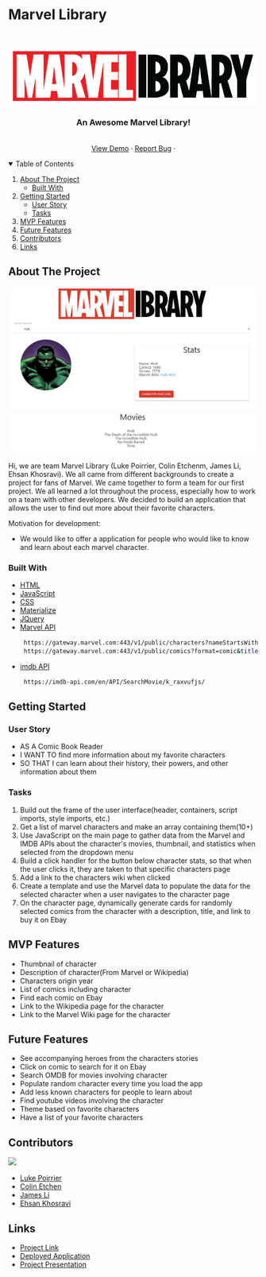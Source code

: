 # Marvel Library

<!-- PROJECT LOGO -->
<br />
<p align="center">
    <img src="https://github.com/lukecp5/marvel-library/blob/main/assets/images/marvel-library-logo.png?raw=true" alt="Logo">

  <h3 align="center">An Awesome Marvel Library!</h3>

  <p align="center">
<!--     <br />
    <a href="https://github.com/lukecp5/marvel-library"><strong>Explore the docs »</strong></a>
    <br /> -->
    <br />
    <a href="https://lukecp5.github.io/marvel-library/">View Demo</a>
    ·
    <a href="https://github.com/lukecp5/marvel-library/issues">Report Bug</a>
    ·
  </p>
</p>

<!-- TABLE OF CONTENTS -->
<details open="open">
  <summary>Table of Contents</summary>
  <ol>
    <li>
      <a href="#about-the-project">About The Project</a>
      <ul>
        <li><a href="#built-with">Built With</a></li>
      </ul>
    </li>
    <li>
      <a href="#getting-started">Getting Started</a>
      <ul>
        <li><a href="#user-story">User Story</a></li>
        <li><a href="#tasks">Tasks</a></li>
      </ul>
    </li>
    <li><a href="#mvp-features">MVP Features</a></li>
    <li><a href="#future-features">Future Features</a></li>
    <li><a href="#contributors">Contributors</a></li>
    <li><a href="#links">Links</a></li>
  </ol>
</details>

<!-- ABOUT THE PROJECT -->

## About The Project

![Screenshot of deployed application](https://github.com/lukecp5/marvel-library/blob/main/assets/images/screenshot.png?raw=true)

Hi, we are team Marvel Library (Luke Poirrier, Colin Etchenm, James Li, Ehsan Khosravi). We all came from different backgrounds to create a project for fans of Marvel. We came together to form a team for our first project. We all learned a lot throughout the process, especially how to work on a team with other developers. We decided to build an application that allows the user to find out more about their favorite characters. 

Motivation for development:

- We would like to offer a application for people who would like to know and learn about each marvel character.

### Built With
- [HTML](https://developer.mozilla.org/en-US/docs/Web/HTML)
- [JavaScript](https://developer.mozilla.org/en-US/docs/Web/JavaScript)
- [CSS](https://developer.mozilla.org/en-US/docs/Web/CSS)
- [Materialize](https://materializecss.com/)
- [JQuery](https://jquery.com)
- [Marvel API](https://developer.marvel.com/)
  ```sh
   https://gateway.marvel.com:443/v1/public/characters?nameStartsWith=Spider-Man&orderBy=name&apikey=c1847813d0c19807d9ed43f48afc4f36
   https://gateway.marvel.com:443/v1/public/comics?format=comic&titleStartsWith=spider&apikey=c1847813d0c19807d9ed43f48afc4f36
  ```
- [imdb API](https://imdb-api.com/)
  ```sh
   https://imdb-api.com/en/API/SearchMovie/k_raxvufjs/
  ```

<!-- GETTING STARTED -->

## Getting Started

### User Story

- AS A Comic Book Reader
- I WANT TO find more information about my favorite characters
- SO THAT I can learn about their history, their powers, and other information about them

### Tasks

1. Build out the frame of the user interface(header, containers, script imports, style imports, etc.)
2. Get a list of marvel characters and make an array containing them(10+)
3. Use JavaScript on the main page to gather data from the Marvel and IMDB APIs about the character's movies, thumbnail, and statistics when selected from the dropdown menu
4. Build a click handler for the button below character stats, so that when the user clicks it, they are taken to that specific characters page
5. Add a link to the characters wiki when clicked
6. Create a template and use the Marvel data to populate the data for the selected character when a user navigates to the character page
7. On the character page, dynamically generate cards for randomly selected comics from the character with a description, title, and link to buy it on Ebay

<!-- MVP Features -->
## MVP Features

- Thumbnail of character
- Description of character(From Marvel or Wikipedia)
- Characters origin year
- List of comics including character
- Find each comic on Ebay
- Link to the Wikipedia page for the character
- Link to the Marvel Wiki page for the character
<!-- Possible/Future features -->

## Future Features

- See accompanying heroes from the characters stories
- Click on comic to search for it on Ebay
- Search OMDB for movies involving character
- Populate random character every time you load the app
- Add less known characters for people to learn about
- Find youtube videos involving the character
- Theme based on favorite characters
- Have a list of your favorite characters

<!-- CONTRIBUTING -->

## Contributors

<a href = "https://github.com/marvel-library/graphs/contributors">
  <img src = "https://contrib.rocks/image?repo=lukecp5/marvel-library"/>
</a>
<!-- LICENSE -->

- [Luke Poirrier](https://github.com/lukecp5)
- [Colin Etchen](https://github.com/ColinEtchen)
- [James Li](https://github.com/jamesgli520)
- [Ehsan Khosravi](https://github.com/ekhosr)

## Links

- [Project Link](https://github.com/lukecp5/marvel-library)
- [Deployed Application](https://lukecp5.github.io/marvel-library/)
- [Project Presentation](https://docs.google.com/presentation/d/1oKPOn8cHUJo5kUJcxkRl0xatjMRL9nJlkxaoJtiMy0Q/edit?usp=sharing)
